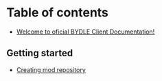 # Table of contents

* [Welcome to oficial BYDLE Client Documentation!](README.md)

## Getting started

* [Creating mod repository](getting-started/creating-mod-repository.md)
